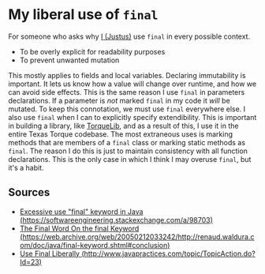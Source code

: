 # My liberal use of `final`

For someone who asks why [I (Justus)](https://justusl.com) use `final` in every possible context.

- To be overly explicit for readability purposes
- To prevent unwanted mutation

This mostly applies to fields and local variables. Declaring immutability is important.
It lets us know how a value will change over runtime, and how we can avoid side effects.
This is the same reason I use `final` in parameters declarations. If a parameter is _not_
marked `final` in my code it _will_ be mutated. To keep this connotation, we must use `final`
everywhere else. I also use `final` when I can to explicitly specify extendibility. This is
important in building a library, like [TorqueLib](https://github.com/TexasTorque/TorqueLib),
and as a result of this, I use it in the entire Texas Torque codebase. The most extraneous
uses is marking methods that are members of a `final` class or marking static methods as `final`.
The reason I do this is just to maintain consistency with all function declarations. This
is the only case in which I think I may overuse `final`, but it's a habit.

## Sources

- [Excessive use "final" keyword in Java (https://softwareengineering.stackexchange.com/a/98703)](https://softwareengineering.stackexchange.com/a/98703)
- [The Final Word On the final Keyword (https://web.archive.org/web/20050212033242/http://renaud.waldura.com/doc/java/final-keyword.shtml#conclusion)](https://web.archive.org/web/20050212033242/http://renaud.waldura.com/doc/java/final-keyword.shtml#conclusion)
- [Use Final Liberally (http://www.javapractices.com/topic/TopicAction.do?Id=23)](http://www.javapractices.com/topic/TopicAction.do?Id=23)
